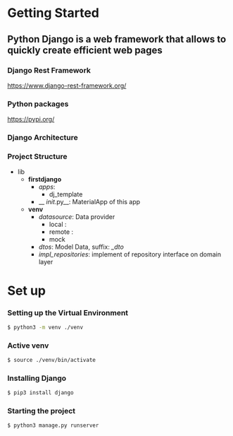 # Getting Started

## Python Django is a web framework that allows to quickly create efficient web pages

### Django Rest Framework
https://www.django-rest-framework.org/

### Python packages
https://pypi.org/

### Django Architecture

### Project Structure
- lib
    - __firstdjango__
        - _apps_: 
            - dj_template
        - __ _init_.py__: MaterialApp of this app
    - __venv__
        - _datasource_: Data provider
            - local :
            - remote :
            - mock
        - _dtos_: Model Data, suffix: *_dto*
        - _impl_repositories_: implement of repository interface on domain layer

# Set up

### Setting up the Virtual Environment
```sh
$ python3 -m venv ./venv
```
### Active venv
```sh
$ source ./venv/bin/activate
```
### Installing Django
```sh
$ pip3 install django
```
### Starting the project
```sh
$ python3 manage.py runserver
```

